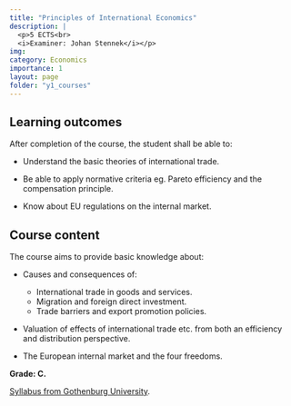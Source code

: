 ```yaml
---
title: "Principles of International Economics"
description: |
  <p>5 ECTS<br>
  <i>Examiner: Johan Stennek</i></p>
img:
category: Economics
importance: 1
layout: page
folder: "y1_courses"
---
```


## Learning outcomes

After completion of the course, the student shall be able to:

- Understand the basic theories of international trade.

- Be able to apply normative criteria eg. Pareto efficiency and the compensation
  principle.

- Know about EU regulations on the internal market.

## Course content

The course aims to provide basic knowledge about:

- Causes and consequences of:

  - International trade in goods and services.
  - Migration and foreign direct investment.
  - Trade barriers and export promotion policies.

- Valuation of effects of international trade etc. from both an efficiency and distribution perspective.

- The European internal market and the four freedoms.

**Grade: C.**

[Syllabus from Gothenburg University](https://kursplaner.gu.se/pdf/kurs/en/NEK105.pdf).
